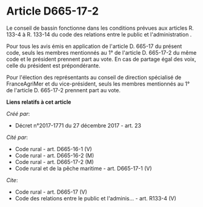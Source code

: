 # Article D665-17-2

Le conseil de bassin fonctionne dans les conditions prévues aux articles R. 133-4 à R. 133-14 du code des relations entre le
public et l'administration
. 

Pour tous les avis émis en application de l'article D. 665-17 du présent code, seuls les membres mentionnés au 1° de
l'article D. 665-17-2 du même code et le président prennent part au vote. En cas de partage égal des voix, celle du président
est prépondérante. 

Pour l'élection des représentants au conseil de direction spécialisé de FranceAgriMer et du vice-président, seuls les membres
mentionnés au 1° de l'article D. 665-17-2 prennent part au vote.

**Liens relatifs à cet article**

_Créé par_:

  - Décret n°2017-1771 du 27 décembre 2017 - art. 23

_Cité par_:

  - Code rural - art. D665-16-1 (V)
  - Code rural - art. D665-16-2 (M)
  - Code rural - art. D665-17-2 (M)
  - Code rural et de la pêche maritime - art. D665-17-1 (V)

_Cite_:

  - Code rural - art. D665-17 (V)
  - Code des relations entre le public et l'adminis... - art. R133-4 (V)
